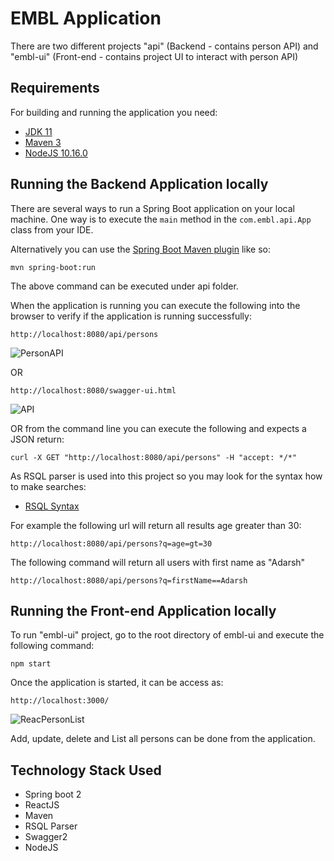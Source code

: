 # EMBL Application

There are two different projects "api" (Backend - contains person API) and "embl-ui" (Front-end - contains project UI to interact with person API)

## Requirements

For building and running the application you need:

- [JDK 11](http://www.oracle.com/technetwork/java/javase/downloads/jdk11-downloads-2133151.html)
- [Maven 3](https://maven.apache.org)
- [NodeJS 10.16.0](https://nodejs.org/)

## Running the Backend Application locally

There are several ways to run a Spring Boot application on your local machine. One way is to execute the `main` method in the `com.embl.api.App` class from your IDE.

Alternatively you can use the [Spring Boot Maven plugin](https://docs.spring.io/spring-boot/docs/current/reference/html/build-tool-plugins-maven-plugin.html) like so:

```shell
mvn spring-boot:run
```
The above command can be executed under api folder.

When the application is running you can execute the following into the browser to verify if the application is running successfully:

```shell
http://localhost:8080/api/persons
```
![PersonAPI](https://user-images.githubusercontent.com/18559069/74563405-8dbac780-4f8e-11ea-8cde-69db76b08d95.PNG)

OR

```shell
http://localhost:8080/swagger-ui.html
```

![API](https://user-images.githubusercontent.com/18559069/74563403-8d223100-4f8e-11ea-82eb-e3eaf940ef85.PNG)

OR from the command line you can execute the following and expects a JSON return:

```shell
curl -X GET "http://localhost:8080/api/persons" -H "accept: */*"
```

As RSQL parser is used into this project so you may look for the syntax how to make searches:

- [RSQL Syntax](https://aboullaite.me/rsql/)

For example the following url will return all results age greater than 30:

```shell
http://localhost:8080/api/persons?q=age=gt=30
```

The following command will return all users with first name as "Adarsh"

```shell
http://localhost:8080/api/persons?q=firstName==Adarsh
```

## Running the Front-end Application locally

To run "embl-ui" project, go to the root directory of embl-ui and execute the following command:

```shell
npm start
```

Once the application is started, it can be access as:

```shell
http://localhost:3000/
```

![ReacPersonList](https://user-images.githubusercontent.com/18559069/74563396-8a274080-4f8e-11ea-812a-6f5036439819.PNG)

Add, update, delete and List all persons can be done from the application.

## Technology Stack Used
- Spring boot 2
- ReactJS
- Maven
- RSQL Parser
- Swagger2
- NodeJS

